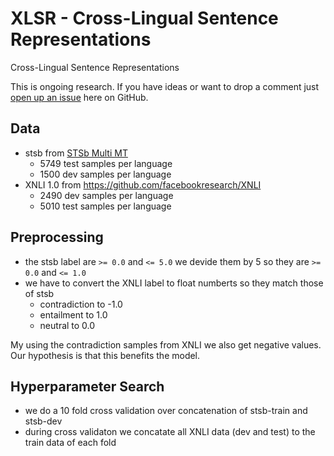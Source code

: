 # XLSR - Cross-Lingual Sentence Representations
Cross-Lingual Sentence Representations

This is ongoing research. If you have ideas or want to drop a comment just
[open up an issue](https://github.com/German-NLP-Group/xlsr/issues/new) here on GitHub.

## Data
- stsb from [STSb Multi MT](https://github.com/PhilipMay/stsb-multi-mt)
  - 5749 test samples per language
  - 1500 dev samples per language
- XNLI 1.0 from https://github.com/facebookresearch/XNLI
  - 2490 dev samples per language
  - 5010 test samples per language

## Preprocessing
- the stsb label are `>= 0.0` and `<= 5.0` we devide them by 5 so they are `>= 0.0` and `<= 1.0`
- we have to convert the XNLI label to float numberts so they match those of stsb
  - contradiction to -1.0
  - entailment to 1.0
  - neutral to 0.0

My using the contradiction samples from XNLI we also get negative values. Our hypothesis is that this benefits the model.

## Hyperparameter Search
- we do a 10 fold cross validation over concatenation of stsb-train and stsb-dev
- during cross validaton we concatate all XNLI data (dev and test) to the train data of each fold
